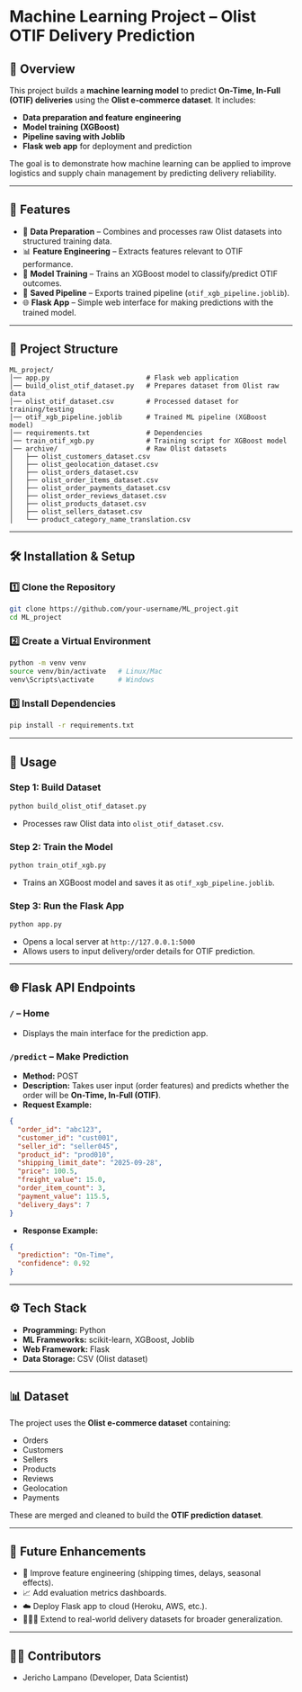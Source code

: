 # Machine Learning Project – Olist OTIF Delivery Prediction

## 📌 Overview
This project builds a **machine learning model** to predict **On-Time, In-Full (OTIF) deliveries** using the **Olist e-commerce dataset**. It includes:
- **Data preparation and feature engineering**
- **Model training (XGBoost)**
- **Pipeline saving with Joblib**
- **Flask web app** for deployment and prediction

The goal is to demonstrate how machine learning can be applied to improve logistics and supply chain management by predicting delivery reliability.

---

## 🚀 Features
- 🧹 **Data Preparation** – Combines and processes raw Olist datasets into structured training data.
- 📊 **Feature Engineering** – Extracts features relevant to OTIF performance.
- 🤖 **Model Training** – Trains an XGBoost model to classify/predict OTIF outcomes.
- 💾 **Saved Pipeline** – Exports trained pipeline (`otif_xgb_pipeline.joblib`).
- 🌐 **Flask App** – Simple web interface for making predictions with the trained model.

---

## 📂 Project Structure
```
ML_project/
│── app.py                        # Flask web application
│── build_olist_otif_dataset.py   # Prepares dataset from Olist raw data
│── olist_otif_dataset.csv        # Processed dataset for training/testing
│── otif_xgb_pipeline.joblib      # Trained ML pipeline (XGBoost model)
│── requirements.txt              # Dependencies
│── train_otif_xgb.py             # Training script for XGBoost model
│── archive/                      # Raw Olist datasets
│   ├── olist_customers_dataset.csv
│   ├── olist_geolocation_dataset.csv
│   ├── olist_orders_dataset.csv
│   ├── olist_order_items_dataset.csv
│   ├── olist_order_payments_dataset.csv
│   ├── olist_order_reviews_dataset.csv
│   ├── olist_products_dataset.csv
│   ├── olist_sellers_dataset.csv
│   └── product_category_name_translation.csv
```

---

## 🛠️ Installation & Setup

### 1️⃣ Clone the Repository
```bash
git clone https://github.com/your-username/ML_project.git
cd ML_project
```

### 2️⃣ Create a Virtual Environment
```bash
python -m venv venv
source venv/bin/activate   # Linux/Mac
venv\Scripts\activate      # Windows
```

### 3️⃣ Install Dependencies
```bash
pip install -r requirements.txt
```

---

## 📸 Usage

### Step 1: Build Dataset
```bash
python build_olist_otif_dataset.py
```
- Processes raw Olist data into `olist_otif_dataset.csv`.

### Step 2: Train the Model
```bash
python train_otif_xgb.py
```
- Trains an XGBoost model and saves it as `otif_xgb_pipeline.joblib`.

### Step 3: Run the Flask App
```bash
python app.py
```
- Opens a local server at `http://127.0.0.1:5000`
- Allows users to input delivery/order details for OTIF prediction.

---

## 🌐 Flask API Endpoints

### **`/` – Home**
- Displays the main interface for the prediction app.

### **`/predict` – Make Prediction**
- **Method:** POST
- **Description:** Takes user input (order features) and predicts whether the order will be **On-Time, In-Full (OTIF)**.
- **Request Example:**
```json
{
  "order_id": "abc123",
  "customer_id": "cust001",
  "seller_id": "seller045",
  "product_id": "prod010",
  "shipping_limit_date": "2025-09-28",
  "price": 100.5,
  "freight_value": 15.0,
  "order_item_count": 3,
  "payment_value": 115.5,
  "delivery_days": 7
}
```
- **Response Example:**
```json
{
  "prediction": "On-Time",
  "confidence": 0.92
}
```

---

## ⚙️ Tech Stack
- **Programming:** Python
- **ML Frameworks:** scikit-learn, XGBoost, Joblib
- **Web Framework:** Flask
- **Data Storage:** CSV (Olist dataset)

---

## 📊 Dataset
The project uses the **Olist e-commerce dataset** containing:
- Orders
- Customers
- Sellers
- Products
- Reviews
- Geolocation
- Payments

These are merged and cleaned to build the **OTIF prediction dataset**.

---

## 📌 Future Enhancements
- 🔮 Improve feature engineering (shipping times, delays, seasonal effects).
- 📈 Add evaluation metrics dashboards.
- ☁️ Deploy Flask app to cloud (Heroku, AWS, etc.).
- 🧑‍🤝‍🧑 Extend to real-world delivery datasets for broader generalization.

---

## 👨‍💻 Contributors
- Jericho Lampano (Developer, Data Scientist)

